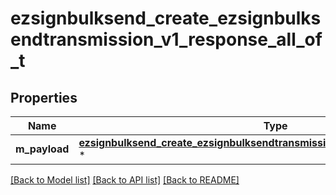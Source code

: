 # ezsignbulksend_create_ezsignbulksendtransmission_v1_response_all_of_t

## Properties
Name | Type | Description | Notes
------------ | ------------- | ------------- | -------------
**m_payload** | [**ezsignbulksend_create_ezsignbulksendtransmission_v1_response_m_payload_t**](ezsignbulksend_create_ezsignbulksendtransmission_v1_response_m_payload.md) \* |  | 

[[Back to Model list]](../README.md#documentation-for-models) [[Back to API list]](../README.md#documentation-for-api-endpoints) [[Back to README]](../README.md)


